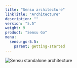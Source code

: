 ```yaml
---
title: "Sensu architecture"
linkTitle: "Architecture"
description: ""
version: "5.5"
weight: 9
product: "Sensu Go"
menu:
  sensu-go-5.5:
    parent: getting-started
---
```


<img alt="Sensu standalone architecture" src="/images/standalone-architecture.svg">
